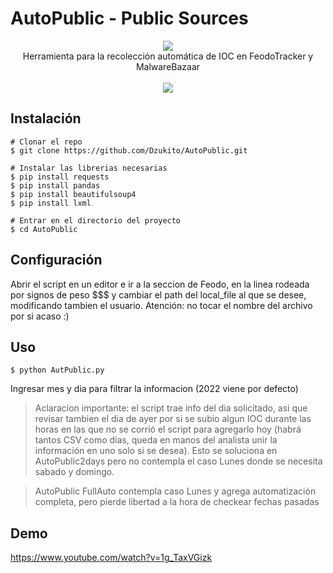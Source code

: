 # AutoPublic - Public Sources

<p align=center>

  <img src="https://i.postimg.cc/Fs9GfSsC/train-tracks-tracks.gif"/>

  <br>
  <span>Herramienta para la recolección automática de IOC en FeodoTracker y MalwareBazaar</span>
  <br>
  <br>
  <a target="_blank" href="https://www.python.org/downloads/" title="Python version"><img src="https://img.shields.io/badge/python-%3E=_2.7-green.svg"></a>
 </a>
</p>

  
## Instalación

```console
# Clonar el repo
$ git clone https://github.com/Dzukito/AutoPublic.git

# Instalar las librerias necesarias
$ pip install requests
$ pip install pandas
$ pip install beautifulsoup4
$ pip install lxml

# Entrar en el directorio del proyecto
$ cd AutoPublic

```
## Configuración

 Abrir el script en un editor e ir a la seccion de Feodo, en la linea rodeada por signos de peso $$$ y cambiar
   el path del local_file al que se desee, modificando tambien el usuario. Atención: no tocar el nombre del archivo por si acaso :)

## Uso

```console
$ python AutPublic.py
```
Ingresar mes y dia para filtrar la informacion (2022 viene por defecto)
		
> Aclaracion importante: el script trae info del dia solicitado, asi que revisar tambien el dia de ayer por si se subio algun IOC durante las horas en las que no se corrió el script para agregarlo hoy (habrá tantos CSV como días, queda en manos del analista unir la información en uno solo si se desea). Esto se soluciona en AutoPublic2days pero no contempla el caso Lunes donde se necesita sabado y domingo.

> AutoPublic FullAuto contempla caso Lunes y agrega automatización completa, pero pierde libertad a la hora de checkear fechas pasadas


## Demo
https://www.youtube.com/watch?v=1g_TaxVGizk
